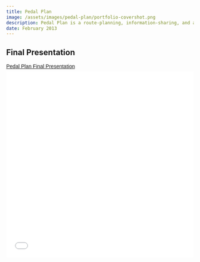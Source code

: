```yaml
---
title: Pedal Plan
image: /assets/images/pedal-plan/portfolio-covershot.png
description: Pedal Plan is a route-planning, information-sharing, and advocacy application for bike commuters. 
date: February 2013
---
```


## Final Presentation

<p  style=" margin: 12px auto 6px auto; font-family: Helvetica,Arial,Sans-serif; font-style: normal; font-variant: normal; font-weight: normal; font-size: 14px; line-height: normal; font-size-adjust: none; font-stretch: normal; -x-system-font: none; display: block;">   <a title="View Pedal Plan Final Presentation on Scribd" href="http://www.scribd.com/doc/166643738/Pedal-Plan-Final-Presentation"  style="text-decoration: underline;" >Pedal Plan Final Presentation</a></p><iframe class="scribd_iframe_embed" src="//www.scribd.com/embeds/166643738/content?start_page=1&show_recommendations=false" data-auto-height="false" data-aspect-ratio="undefined" scrolling="no" id="doc_50807" width="100%" height="500" frameborder="0"></iframe>